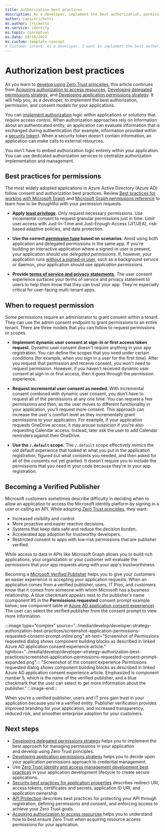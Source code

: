```yaml
---
title: Authorization best practices
description: As a developer, implement the best authorization, permission, and consent models for your applications.
author: janicericketts
ms.author: jricketts
ms.service: identity
ms.topic: conceptual
ms.date: 10/10/2022
ms.custom: template-concept
# Customer intent: As a developer, I want to implement the best authorization, permission, and consent models for my applications.
---
```

# Authorization best practices

As you learn to [develop using Zero Trust principles](overview.md), this article continues from [Acquiring authorization to access resources](acquire-application-authorization-to-access-resources.md), [Developing delegated permissions strategy](developer-strategy-delegated-permission.md), and [Developing application permissions strategy](developer-strategy-application-permissions.md). It will help you, as a developer, to implement the best authorization, permission, and consent models for your applications.

You can [implement authorization](/azure/active-directory/develop/authorization-basics#implementing-authorization) logic within applications or solutions that require access control. When authorization approaches rely on information about an authenticated entity, an application can evaluate information that is exchanged during authentication (for example, information provided within a [security token](/azure/active-directory/develop/security-tokens)). When a security token doesn't contain information, an application can make calls to external resources.

You don't have to embed authorization logic entirely within your application. You can use dedicated authorization services to centralize authorization implementation and management.

## Best practices for permissions

The most widely adopted applications in Azure Active Directory (Azure AD) follow consent and authorization best practices. Review [Best practices for working with Microsoft Graph](/graph/best-practices-concept) and [Microsoft Graph permissions reference](/graph/permissions-reference) to learn how to be thoughtful with your permission requests.

- **Apply [least privilege](/azure/active-directory/develop/secure-least-privileged-access).** Only request necessary permissions. Use incremental consent to request granular permissions just in time. Limit user access with Just-In-Time and Just-Enough-Access (JIT/JEA), risk-based adaptive policies, and data protection.

- **Use the correct [permission type](/azure/active-directory/develop/permissions-consent-overview) based on scenarios**. Avoid using both application and delegated permissions in the same app. If you're building an interactive application where a signed-in user is present, your application should use *delegated permissions*. If, however, your application runs [without a signed-in user](identity-non-user-applications.md), such as a background service or daemon, your application should use *application permissions*.

- **Provide [terms of service and privacy statements](/azure/active-directory/develop/howto-add-terms-of-service-privacy-statement).** The user consent experience surfaces your terms of service and privacy statement to users to help them know that they can trust your app. They're especially critical for user-facing multi-tenant apps.

## When to request permission

Some permissions require an administrator to grant consent within a tenant. They can use the admin consent endpoint to grant permissions to an entire tenant. There are three models that you can follow to request permissions or scopes.

- **Implement dynamic user consent at sign-in or first access token request.** Dynamic user consent doesn't require anything in your app registration. You can define the scopes that you need under certain conditions (for example, when you sign in a user for the first time). After you request that permission and receive consent, you won't need to request permission. However, if you haven't received dynamic user consent at sign-in or first access, then it goes through the permission experience.

- **Request incremental user consent as needed.** With incremental consent combined with dynamic user consent, you don't have to request all of the permissions at any one time. You can request a few permissions and then, as the user moves to different functionality in your application, you'll request more consent. This approach can increase the user's comfort level as they incrementally grant permissions to your application. For example, if your application requests OneDrive access, it may arouse suspicion if you're also requesting Calendar access. Instead, later ask the user to add Calendar reminders against their OneDrive.

- **Use the `/.default` scope.** The `/.default` scope effectively mimics the old default experience that looked at what you put in the application registration, figured out what consents you needed, and then asked for all of the consents not yet granted. It doesn't require you to include the permissions that you need in your code because they're in your app registration.

## Becoming a Verified Publisher

Microsoft customers sometimes describe difficulty in deciding when to allow an application to access the Microsoft identity platform by signing in a user or calling an API. While adopting [Zero Trust principles](../zero-trust-overview.md), they want:

- Increased visibility and control.
- More proactive and easier reactive decisions.
- Systems that keep data safe and reduce the decision burden.
- Accelerated app adoption for trustworthy developers.
- Restricted consent to apps with low-risk permissions that are publisher verified.

While access to data in APIs like Microsoft Graph allows you to build rich applications, your organization or your customer will evaluate the permissions that your app requests along with your app's trustworthiness.

Becoming a [Microsoft Verified Publisher](/azure/active-directory/develop/publisher-verification-overview) helps you to give your customers an easier experience in accepting your application requests. When an application comes from a verified publisher, users, IT Pros, and customers know that it comes from someone with whom Microsoft has a business relationship. A blue checkmark appears next to the publisher's name (component #5 in the **Permissions requested** consent prompt example below; see component table at [Azure AD application consent experience](/azure/active-directory/develop/application-consent-experience#building-blocks-of-the-consent-prompt)). The user can select the verified publisher from the consent prompt to view more information.

:::image type="complex" source="../media/develop/developer-strategy-authorization-best-practices/screenshot-application-permissions-requested-consent-prompt-inline.png" alt-text="Screenshot of Permissions requested dialog shows component building blocks as described in linked Azure AD application consent experience article." lightbox="../media/develop/developer-strategy-authorization-best-practices/screenshot-application-permissions-requested-consent-prompt-expanded.png":::
   "Screenshot of the consent experience Permissions requested dialog shows component building blocks as described in linked Azure AD application consent experience article. Emphasized is component number 5, which is the name of the verified publisher, and a blue checkmark that the user can select to get more information about the publisher."
:::image-end:::

When you're a verified publisher, users and IT pros gain trust in your application because you're a verified entity. Publisher verification provides improved branding for your application, and increased transparency, reduced risk, and smoother enterprise adoption for your
customers.

## Next steps

- [Developing delegated permissions strategy](developer-strategy-delegated-permission.md) helps you to implement the best approach for managing permissions in your application and develop using Zero Trust principles.
- [Developing application permissions strategy](developer-strategy-application-permissions.md) helps you to decide upon your application permissions approach to credential management.
- Use [Zero Trust identity and access management development best practices](identity-iam-development-best-practices.md) in your application development lifecycle to create secure applications.
- [Security best practices for application properties](/azure/active-directory/develop/security-best-practices-for-app-registration) describes redirect URI, access tokens, certificates and secrets, application ID URI, and application ownership.
- [API Protection](protect-api.md) describes best practices for protecting your API through registration, defining permissions and consent, and enforcing access to achieve your Zero Trust goals.
- [Acquiring authorization to access resources](acquire-application-authorization-to-access-resources.md) helps you to understand how to best ensure Zero Trust when acquiring resource access permissions for your application.
